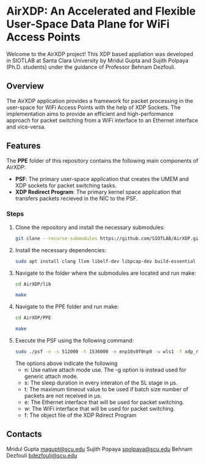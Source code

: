 # AirXDP: An Accelerated and Flexible User-Space Data Plane for WiFi Access Points

Welcome to the AirXDP project!
This XDP based appliation was developed in SIOTLAB at Santa Clara University by
Mridul Gupta and Sujith Polpaya (Ph.D. students) under the guidance of Professor Behnam Dezfouli.

## Overview

The AirXDP application provides a framework for packet processing in the user-space for WiFi Access Points with the help of XDP Sockets.
The implementation aims to provide an efficient and high-performance approach for packet switching from a WiFi interface to an Ethernet interface and vice-versa.

## Features

The **PPE** folder of this repository contains the following main components of AirXDP:

- **PSF**: The primary user-space application that creates the UMEM and XDP sockets for packet switching tasks. 
- **XDP Redirect Program**: The primary kernel space application that transfers packets recieved in the NIC to the PSF.

### Steps

1. Clone the repository and install the necessary submodules:
    ```sh
    git clone --recurse-submodules https://github.com/SIOTLAB/AirXDP.git
    ```
2. Install the necessary dependencies:
    ```sh
    sudo apt install clang llvm libelf-dev libpcap-dev build-essential libc6-dev-i386
    ```
3. Navigate to the folder where the submodules are located and run make:
    ```sh
    cd AirXDP/lib
    ```
    ```sh
    make
    ```
4. Navigate to the PPE folder and run make:
    ```sh
    cd AirXDP/PPE
    ```
    ```sh
    make
    ```
5. Execute the PSF using the following command:
    ```sh
    sudo ./psf -n -s 512000 -t 1536000 -e enp10s0f0np0 -w wls1 -f xdp_redirect_program.o.
    ```
    The options above indicate the following
    - n: Use native attach mode use. The -g option is instead used for generic attach mode.
    - s: The sleep duration in every interaton of the SL stage in &micro;s.
    - t: The maximum timeout value to be used if batch size number of packets are not received in &micro;s.
    - e: The Ethernet interface that will be used for packet switching.
    - w: The WiFi interface that will be used for packet switching.
    - f: The object file of the XDP Rdirect Program 
    
    
## Contacts
Mridul Gupta  magupt@scu.edu
Sujith Popaya spolpaya@scu.edu
Behnam Dezfouli bdezfouli@scu.edu
